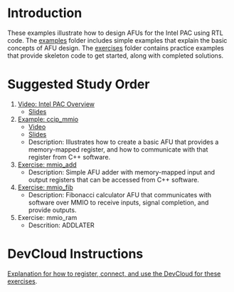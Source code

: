 # Introduction

These examples illustrate how to design AFUs for the Intel PAC using RTL code. The [examples](examples/) folder includes simple examples that explain the basic concepts of AFU design. The [exercises](exercises/) folder contains practice examples that provide skeleton code to get started, along with completed solutions.

# Suggested Study Order

1. [Video: Intel PAC Overview](https://youtu.be/B8j0-N6tzV0)
    - [Slides](../intel_pac_overview.pptx)    
2. [Example: ccip_mmio](examples/ccip_mmio)
    - [Video](https://www.youtube.com/watch?v=e03xuTsQ4fQ)
    - [Slides](examples/ccip_mmio/intel_pac_rtl_ccip.pptx)
    - Description: Illustrates how to create a basic AFU that provides a memory-mapped register, and how to communicate with that register from C++ software.
3. [Exercise: mmio_add](exercises/mmio_add)    
    - Description: Simple AFU adder with memory-mapped input and output registers that can be accessed from C++ software.
4. [Exercise: mmio_fib](exercises/mmio_fib)
    - Description: Fibonacci calculator AFU that communicates with software over MMIO to receive inputs, signal completion, and provide outputs.    
5. Exercise: mmio_ram
    - Descrition: ADDLATER

# DevCloud Instructions

[Explanation for how to register, connect, and use the DevCloud for these exercises](https://github.com/intel/FPGA-Devcloud).




